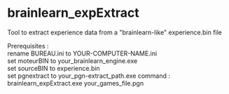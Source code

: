 # brainlearn_expExtract
Tool to extract experience data from a "brainlearn-like" experience.bin file<p>

Prerequisites :<br>
rename BUREAU.ini to YOUR-COMPUTER-NAME.ini<br>
set moteurBIN to your_brainlearn_engine.exe<br>
set sourceBIN to experience.bin<br>
set pgnextract to your_pgn-extract_path.exe
command : brainlearn_expExtract.exe your_games_file.pgn<br>
